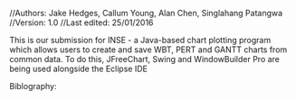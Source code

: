 //Authors: Jake Hedges, Callum Young, Alan Chen, Singlahang Patangwa
//Version: 1.0
//Last edited: 25/01/2016

This is our submission for INSE - a Java-based chart plotting program which
allows users to create and save WBT, PERT and GANTT charts from common data.
To do this, JFreeChart, Swing and WindowBuilder Pro are being used alongside the
Eclipse IDE


Biblography: 
